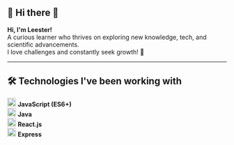 ## 👾 Hi there 👋

**Hi, I'm Leester!**  
A curious learner who thrives on exploring new knowledge, tech, and scientific advancements.  
I love challenges and constantly seek growth! 🚀

---

## 🛠 Technologies I've been working with

 <img src="https://cdn.jsdelivr.net/gh/devicons/devicon/icons/javascript/javascript-original.svg" width="20"/> **JavaScript (ES6+)**  
 <img src="https://cdn.jsdelivr.net/gh/devicons/devicon/icons/java/java-original.svg" width="20"/> **Java**  
 <img src="https://cdn.jsdelivr.net/gh/devicons/devicon/icons/react/react-original.svg" width="20"/> **React.js**  
 <img src="https://cdn.jsdelivr.net/gh/devicons/devicon/icons/express/express-original.svg" width="20"/> **Express**  
